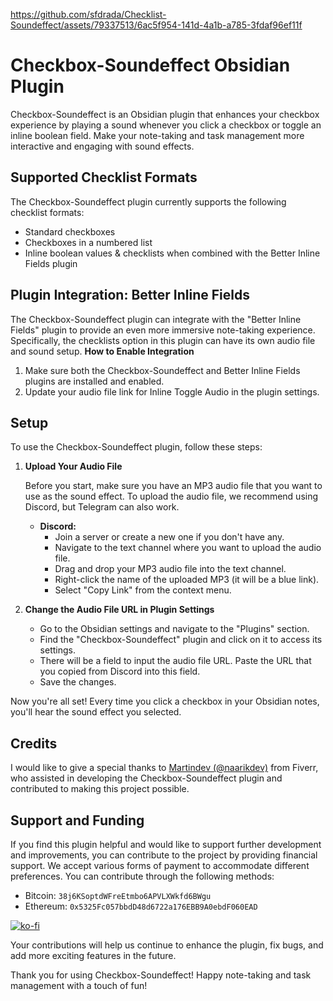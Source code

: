 https://github.com/sfdrada/Checklist-Soundeffect/assets/79337513/6ac5f954-141d-4a1b-a785-3fdaf96ef11f

# Checkbox-Soundeffect Obsidian Plugin

Checkbox-Soundeffect is an Obsidian plugin that enhances your checkbox experience by playing a sound whenever you click a checkbox or toggle an inline boolean field. Make your note-taking and task management more interactive and engaging with sound effects.

## Supported Checklist Formats

The Checkbox-Soundeffect plugin currently supports the following checklist formats:

- Standard checkboxes
- Checkboxes in a numbered list
- Inline boolean values & checklists when combined with the Better Inline Fields plugin

## Plugin Integration: Better Inline Fields

The Checkbox-Soundeffect plugin can integrate with the "Better Inline Fields" plugin to provide an even more immersive note-taking experience. Specifically, the checklists option in this plugin can have its own audio file and sound setup. 
**How to Enable Integration**

1. Make sure both the Checkbox-Soundeffect and Better Inline Fields plugins are installed and enabled.
2. Update your audio file link for Inline Toggle Audio in the plugin settings.

## Setup

To use the Checkbox-Soundeffect plugin, follow these steps:

1. **Upload Your Audio File**

   Before you start, make sure you have an MP3 audio file that you want to use as the sound effect. To upload the audio file, we recommend using Discord, but Telegram can also work.

   - **Discord:**
     - Join a server or create a new one if you don't have any.
     - Navigate to the text channel where you want to upload the audio file.
     - Drag and drop your MP3 audio file into the text channel.
     - Right-click the name of the uploaded MP3 (it will be a blue link).
     - Select "Copy Link" from the context menu.

2. **Change the Audio File URL in Plugin Settings**

   - Go to the Obsidian settings and navigate to the "Plugins" section.
   - Find the "Checkbox-Soundeffect" plugin and click on it to access its settings.
   - There will be a field to input the audio file URL. Paste the URL that you copied from Discord into this field.
   - Save the changes.

Now you're all set! Every time you click a checkbox in your Obsidian notes, you'll hear the sound effect you selected.

## Credits

I would like to give a special thanks to [Martindev (@naarikdev)](https://www.fiverr.com/naarikdev) from Fiverr, who assisted in developing the Checkbox-Soundeffect plugin and contributed to making this project possible.

## Support and Funding

If you find this plugin helpful and would like to support further development and improvements, you can contribute to the project by providing financial support. We accept various forms of payment to accommodate different preferences. You can contribute through the following methods:
- Bitcoin: `38j6KSoptdWFreEtmbo6APVLXWkfd6BWgu`
- Ethereum: `0x5325Fc057bbdD48d6722a176EBB9A0ebdF060EAD`

[![ko-fi](https://ko-fi.com/img/githubbutton_sm.svg)](https://ko-fi.com/A0A0NZAIL)

Your contributions will help us continue to enhance the plugin, fix bugs, and add more exciting features in the future.

Thank you for using Checkbox-Soundeffect! Happy note-taking and task management with a touch of fun!
